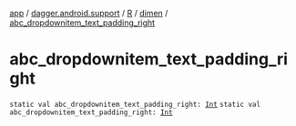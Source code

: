 [app](../../../index.md) / [dagger.android.support](../../index.md) / [R](../index.md) / [dimen](index.md) / [abc_dropdownitem_text_padding_right](./abc_dropdownitem_text_padding_right.md)

# abc_dropdownitem_text_padding_right

`static val abc_dropdownitem_text_padding_right: `[`Int`](https://kotlinlang.org/api/latest/jvm/stdlib/kotlin/-int/index.html)
`static val abc_dropdownitem_text_padding_right: `[`Int`](https://kotlinlang.org/api/latest/jvm/stdlib/kotlin/-int/index.html)